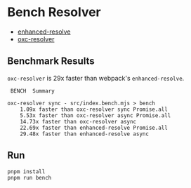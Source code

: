 # Bench Resolver

- [enhanced-resolve](https://www.npmjs.com/package/enhanced-resolve)
- [oxc-resolver](https://www.npmjs.com/package/oxc-resolver)

## Benchmark Results

<!-- BENCHMARK_RESULTS_START -->
`oxc-resolver` is 29x faster than webpack's `enhanced-resolve`.

```
 BENCH  Summary

oxc-resolver sync - src/index.bench.mjs > bench
    1.09x faster than oxc-resolver sync Promise.all
    5.53x faster than oxc-resolver async Promise.all
    14.73x faster than oxc-resolver async
    22.69x faster than enhanced-resolve Promise.all
    29.48x faster than enhanced-resolve async
```
<!-- BENCHMARK_RESULTS_END -->

## Run

```bash
pnpm install
pnpm run bench
```
